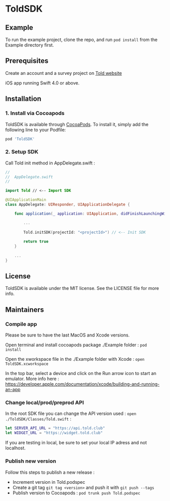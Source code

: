 # ToldSDK

## Example

To run the example project, clone the repo, and run `pod install` from the Example directory first.

## Prerequisites

Create an account and a survey project on [Told website](https://told.club)

iOS app running Swift 4.0 or above.

## Installation

### 1. Install via Cocoapods

ToldSDK is available through [CocoaPods](https://cocoapods.org). To install
it, simply add the following line to your Podfile:

```ruby
pod 'ToldSDK'
```

### 2. Setup SDK

Call Told init method in AppDelegate.swift :

```swift
//
//  AppDelegate.swift
//

import Told // <-- Import SDK

@UIApplicationMain
class AppDelegate: UIResponder, UIApplicationDelegate {

    func application(_ application: UIApplication, didFinishLaunchingWithOptions launchOptions: [UIApplication.LaunchOptionsKey: Any]?) -> Bool {

        ...
        
        Told.initSDK(projectId: "<projectId>") // <-- Init SDK
        
        return true
    }
    
    ...
}
```

## License

ToldSDK is available under the MIT license. See the LICENSE file for more info.

## Maintainers

### Compile app

Please be sure to have the last MacOS and Xcode versions.

Open terminal and install cocoapods package ./Example folder : `pod install`

Open the xworkspace file in the ./Example folder with Xcode : `open ToldSDK.xcworkspace`

In the top bar, select a device and click on the Run arrow icon to start an emulator. More info here : https://developer.apple.com/documentation/xcode/building-and-running-an-app

### Change local/prod/preprod API

In the root SDK file you can change the API version used : `open ./ToldSDK/Classes/Told.swift` :

```swift
let SERVER_API_URL = "https://api.told.club"
let WIDGET_URL = "https://widget.told.club"
```

If you are testing in local, be sure to set your local IP adress and not localhost.

### Publish new version

Follow this steps to publish a new release :

* Increment version in Told.podspec
* Create a git tag `git tag <version>` and push it with `git push --tags`
* Publish version to Cocoapods : `pod trunk push Told.podspec`

